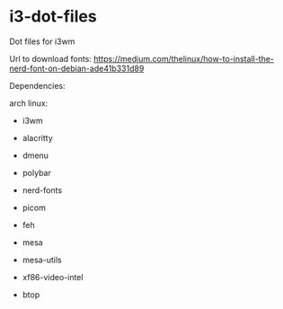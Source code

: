 # i3-dot-files
Dot files for i3wm

Url to download fonts: https://medium.com/thelinux/how-to-install-the-nerd-font-on-debian-ade41b331d89

Dependencies:

arch linux:
- i3wm
- alacritty
- dmenu
- polybar
- nerd-fonts
- picom
- feh
- mesa
- mesa-utils
- xf86-video-intel

- btop


